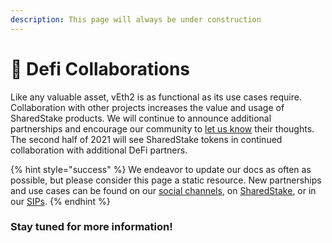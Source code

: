 ```yaml
---
description: This page will always be under construction
---
```


# 🤝 Defi Collaborations

Like any valuable asset, vEth2 is as functional as its use cases require. Collaboration with other projects increases the value and usage of SharedStake products. We will continue to announce additional partnerships and encourage our community to [let us know](https://twitter.com/SharedStake) their thoughts. The second half of 2021 will see SharedStake tokens in continued collaboration with additional DeFi partners. 

{% hint style="success" %}
We endeavor to update our docs as often as possible, but please consider this page a static resource. New partnerships and use cases can be found on our [social channels](https://twitter.com/SharedStake), on [SharedStake](https://www.sharedstake.org/), or in our [SIPs](https://snapshot.org/#/sharedstake.eth).
{% endhint %}

### Stay tuned for more information!

